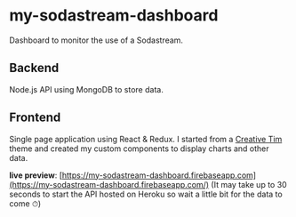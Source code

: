 # my-sodastream-dashboard

Dashboard to monitor the use of a Sodastream.

## Backend

Node.js API using MongoDB to store data.

## Frontend

Single page application using React & Redux. I started from a [Creative Tim](https://www.creative-tim.com/) theme and created my custom components to display charts and other data.

**live preview**: [https://my-sodastream-dashboard.firebaseapp.com](https://my-sodastream-dashboard.firebaseapp.com/) (It may take up to 30 seconds to start the API hosted on Heroku so wait a little bit for the data to come ⏱)
